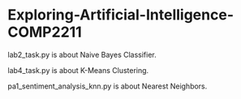 # Exploring-Artificial-Intelligence-COMP2211

lab2_task.py is about Naive Bayes Classifier.

lab4_task.py is about K-Means Clustering.

pa1_sentiment_analysis_knn.py is about Nearest Neighbors.
